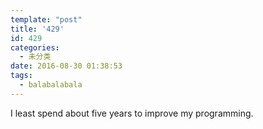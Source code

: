 ```yaml
---
template: "post"
title: '429'
id: 429
categories:
  - 未分类
date: 2016-08-30 01:38:53
tags:
  - balabalabala
---
```


I least spend about five years to improve my programming.